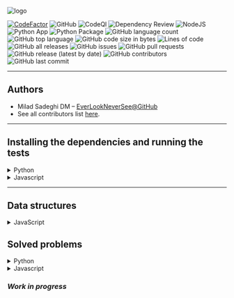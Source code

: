 ![logo](logo.png)

[![CodeFactor](https://www.codefactor.io/repository/github/everlookneversee/lcrs/badge)](https://www.codefactor.io/repository/github/everlookneversee/lcrs)
![GitHub](https://img.shields.io/github/license/EverLookNeverSee/lcrs)
![CodeQl](https://github.com/EverLookNeverSee/lcrs/actions/workflows/codeql.yml/badge.svg)
![Dependency Review](https://github.com/EverLookNeverSee/lcrs/actions/workflows/dependency-review.yml/badge.svg)
![NodeJS](https://github.com/EverLookNeverSee/lcrs/actions/workflows/node.js.yml/badge.svg)
![Python App](https://github.com/EverLookNeverSee/lcrs/actions/workflows/python-app.yml/badge.svg)
![Python Package](https://github.com/EverLookNeverSee/lcrs/actions/workflows/python-package.yml/badge.svg)
![GitHub language count](https://img.shields.io/github/languages/count/EverLookNeverSee/lcrs)
![GitHub top language](https://img.shields.io/github/languages/top/EverLookNeverSee/lcrs)
![GitHub code size in bytes](https://img.shields.io/github/languages/code-size/EverLookNeverSee/lcrs)
![Lines of code](https://img.shields.io/tokei/lines/github/EverLookNeverSee/lcrs)
![GitHub all releases](https://img.shields.io/github/downloads/EverLookNeverSee/lcrs/total)
![GitHub issues](https://img.shields.io/github/issues-raw/EverLookNeverSee/lcrs)
![GitHub pull requests](https://img.shields.io/github/issues-pr-raw/EverLookNeverSee/lcrs)
![GitHub release (latest by date)](https://img.shields.io/github/v/release/EverLookNeverSee/lcrs)
![GitHub contributors](https://img.shields.io/github/contributors/EverLookNeverSee/lcrs)
![GitHub last commit](https://img.shields.io/github/last-commit/EverLookNeverSee/lcrs)

---

## Authors

* Milad Sadeghi DM – [EverLookNeverSee@GitHub](https://github.com/EverLookNeverSee)
* See all contributors list [here](https://github.com/EverLookNeverSee/LCRS/graphs/contributors).

---

## Installing the dependencies and running the tests
<details>
  <summary>
    Python
  </summary>

1. Creating a python virtual environment:

```commandline
python -m  venv virtual_environment_name
```

2. Activating venv:

```commandline
source virtual_environment_name/bin/activate
```

3. Installing project dependencies:

```commandline
python -m pip install -r requirements.txt
```

4. Running tests:

```commandline
pytest -v tests/
```
</details>

<details>
  <summary>Javascript</summary>

1. Installing [nodeJS](https://nodejs.org/en/download) module
2. Installing project dependencies:

```commandline
pnpm install
```

3. Running tests:
```commandline
pnpm run test
```
</details>

---

## Data structures
<details>
  <summary>
    JavaScript
  </summary>

| No. |          Title           |                                                                               Links                                                                               |
|:---:|:------------------------:|:-----------------------------------------------------------------------------------------------------------------------------------------------------------------:|
|  1  |        Hash Table        |  [Implementation on GitHub](https://github.com/EverLookNeverSee/LCRS/blob/b6df11417100c06ede38dd412b0a955a3f98e5fd/src/dataStructures/dataStructures.js#L1-L57)   |
|  2  |    Singly Linked List    | [Implementation on GitHub](https://github.com/EverLookNeverSee/LCRS/blob/b6df11417100c06ede38dd412b0a955a3f98e5fd/src/dataStructures/dataStructures.js#L59-L159)  |
|  3  |    Doubly Linked List    | [Implementation on GitHub](https://github.com/EverLookNeverSee/LCRS/blob/b6df11417100c06ede38dd412b0a955a3f98e5fd/src/dataStructures/dataStructures.js#L161-L255) |
|  4  | Stack(using linked list) | [Implementation on GitHub](https://github.com/EverLookNeverSee/LCRS/blob/b6df11417100c06ede38dd412b0a955a3f98e5fd/src/dataStructures/dataStructures.js#L257-L307) |
|  5  |    Stack(using array)    | [Implementation on GitHub](https://github.com/EverLookNeverSee/LCRS/blob/b6df11417100c06ede38dd412b0a955a3f98e5fd/src/dataStructures/dataStructures.js#L309-L329) |
|  6  | Queue(using linked list) | [Implementation on GitHub](https://github.com/EverLookNeverSee/LCRS/blob/b6df11417100c06ede38dd412b0a955a3f98e5fd/src/dataStructures/dataStructures.js#L331-L367) |
|  7  | Queue(using two stacks)  | [Implementation on GitHub](https://github.com/EverLookNeverSee/LCRS/blob/b6df11417100c06ede38dd412b0a955a3f98e5fd/src/dataStructures/dataStructures.js#L369-L409) |
|  8  |    Binary Search Tree    | [Implementation on GitHub](https://github.com/EverLookNeverSee/LCRS/blob/95c08a50b1c7b4ffd648d2d0d8d04bb33ac86b37/src/dataStructures/dataStructures.js#L411-L464) |
|  9  |          Graph           | [Implementation on GitHub](https://github.com/EverLookNeverSee/LCRS/blob/95c08a50b1c7b4ffd648d2d0d8d04bb33ac86b37/src/dataStructures/dataStructures.js#L467-L496) |
</details>

## Solved problems

<details>
  <summary>
    Python
  </summary>

| ID.  |              Title              |                                                                                                                                       Links                                                                                                                                        | Difficulty Level |
|:----:|:-------------------------------:|:----------------------------------------------------------------------------------------------------------------------------------------------------------------------------------------------------------------------------------------------------------------------------------:|:----------------:|
| 205  |       Isomorphic Strings        |         [Full Description on LeetCode](https://leetcode.com/problems/isomorphic-strings/description/)–[Solution on GitHub](https://github.com/EverLookNeverSee/LCRS/blob/6bcd0c8ae75184c7887acc59cf5d4a9489c14069/src/problemsAndSolutions/problemsAndSolutions.py#L6-L26)         |       Easy       |
| 338  |          Counting Bits          |           [Full Description on LeetCode](https://leetcode.com/problems/counting-bits/description/)–[Solution on GitHub](https://github.com/EverLookNeverSee/LCRS/blob/6bcd0c8ae75184c7887acc59cf5d4a9489c14069/src/problemsAndSolutions/problemsAndSolutions.py#L29-L38)           |       Easy       |
| 1512 |      Number of Good Pairs       |       [Full Description on LeetCode](https://leetcode.com/problems/number-of-good-pairs/description/)–[Solution on GitHub](https://github.com/EverLookNeverSee/LCRS/blob/6bcd0c8ae75184c7887acc59cf5d4a9489c14069/src/problemsAndSolutions/problemsAndSolutions.py#L41-L54)        |       Easy       |
|  1   |             Two Sum             |             [Full Description on LeetCode](https://leetcode.com/problems/two-sum/description/)–[Solution on GitHub](https://github.com/EverLookNeverSee/LCRS/blob/6bcd0c8ae75184c7887acc59cf5d4a9489c14069/src/problemsAndSolutions/problemsAndSolutions.py#L101-L117)             |       Easy       |
| 461  |        Hamming Distance         |        [Full Description on LeetCode](https://leetcode.com/problems/hamming-distance/description/)–[Solution on GitHub](https://github.com/EverLookNeverSee/LCRS/blob/6bcd0c8ae75184c7887acc59cf5d4a9489c14069/src/problemsAndSolutions/problemsAndSolutions.py#L138-L149)         |       Easy       |
|  58  |       Length of Last Word       |       [Full Description on LeetCode](https://leetcode.com/problems/length-of-last-word/description/)–[Solution on GitHub](https://github.com/EverLookNeverSee/LCRS/blob/6bcd0c8ae75184c7887acc59cf5d4a9489c14069/src/problemsAndSolutions/problemsAndSolutions.py#L152-L160)       |       Easy       |
| 1859 |      Sorting the Sentence       |      [Full Description on LeetCode](https://leetcode.com/problems/sorting-the-sentence/description/)–[Solution on GitHub](https://github.com/EverLookNeverSee/LCRS/blob/6bcd0c8ae75184c7887acc59cf5d4a9489c14069/src/problemsAndSolutions/problemsAndSolutions.py#L194-L214)       |       Easy       |
|  9   |        Palindrome Number        |        [Full Description on LeetCode](https://leetcode.com/problems/palindrome-number/description/)–[Solution on GitHub](https://github.com/EverLookNeverSee/LCRS/blob/6bcd0c8ae75184c7887acc59cf5d4a9489c14069/src/problemsAndSolutions/problemsAndSolutions.py#L217-L245)        |       Easy       |
| 1051 |         Height Checker          |         [Full Description on LeetCode](https://leetcode.com/problems/height-checker/description/)–[Solution on GitHub](https://github.com/EverLookNeverSee/LCRS/blob/6bcd0c8ae75184c7887acc59cf5d4a9489c14069/src/problemsAndSolutions/problemsAndSolutions.py#L248-L289)          |       Easy       |
| 704  |          Binary Search          |          [Full Description on LeetCode](https://leetcode.com/problems/binary-search/description/)–[Solution on GitHub](https://github.com/EverLookNeverSee/LCRS/blob/6bcd0c8ae75184c7887acc59cf5d4a9489c14069/src/problemsAndSolutions/problemsAndSolutions.py#L292-L305)          |       Easy       |
|  35  |     Search Insert Position      |     [Full Description on LeetCode](https://leetcode.com/problems/search-insert-position/description/)–[Solution on GitHub](https://github.com/EverLookNeverSee/LCRS/blob/6bcd0c8ae75184c7887acc59cf5d4a9489c14069/src/problemsAndSolutions/problemsAndSolutions.py#L308-L329)      |       Easy       |
| 977  |    Squares of a Sorted Array    |    [Full Description on LeetCode](https://leetcode.com/problems/squares-of-a-sorted-array/description/)–[Solution on GitHub](https://github.com/EverLookNeverSee/LCRS/blob/6bcd0c8ae75184c7887acc59cf5d4a9489c14069/src/problemsAndSolutions/problemsAndSolutions.py#L332-L340)    |       Easy       |
| 283  |           Move Zeros            |           [Full Description on LeetCode](https://leetcode.com/problems/move-zeroes/description/)–[Solution on GitHub](https://github.com/EverLookNeverSee/LCRS/blob/6bcd0c8ae75184c7887acc59cf5d4a9489c14069/src/problemsAndSolutions/problemsAndSolutions.py#L343-L358)           |       Easy       |
| 125  |        Valid Palindrome         |        [Full Description on LeetCode](https://leetcode.com/problems/valid-palindrome/description/)–[Solution on GitHub](https://github.com/EverLookNeverSee/LCRS/blob/6bcd0c8ae75184c7887acc59cf5d4a9489c14069/src/problemsAndSolutions/problemsAndSolutions.py#L361-L369)         |       Easy       |
| 121  | Best Time to Buy and Sell Stock | [Full Description on LeetCode](https://leetcode.com/problems/best-time-to-buy-and-sell-stock/description/)–[Solution on GitHub](https://github.com/EverLookNeverSee/LCRS/blob/6bcd0c8ae75184c7887acc59cf5d4a9489c14069/src/problemsAndSolutions/problemsAndSolutions.py#L373-L391) |       Easy       |
|  20  |        Valid Parentheses        |        [Full Description on LeetCode](https://leetcode.com/problems/valid-parentheses/description/)–[Solution on GitHub](https://github.com/EverLookNeverSee/LCRS/blob/6bcd0c8ae75184c7887acc59cf5d4a9489c14069/src/problemsAndSolutions/problemsAndSolutions.py#L395-L418)        |       Easy       |
| 206  |       Reverse Linked List       |       [Full Description on LeetCode](https://leetcode.com/problems/reverse-linked-list/description/)–[Solution on GitHub](https://github.com/EverLookNeverSee/LCRS/blob/6bcd0c8ae75184c7887acc59cf5d4a9489c14069/src/problemsAndSolutions/problemsAndSolutions.py#L421-L441)       |       Easy       |
| 226  |       Invert Binary Tree        |       [Full Description on LeetCode](https://leetcode.com/problems/invert-binary-tree/description/)–[Solution on GitHub](https://github.com/EverLookNeverSee/LCRS/blob/6bcd0c8ae75184c7887acc59cf5d4a9489c14069/src/problemsAndSolutions/problemsAndSolutions.py#L445-L467)        |       Easy       |
|  70  |         Climbing Stairs         |         [Full Description on LeetCode](https://leetcode.com/problems/climbing-stairs/description/)–[Solution on GitHub](https://github.com/EverLookNeverSee/LCRS/blob/6bcd0c8ae75184c7887acc59cf5d4a9489c14069/src/problemsAndSolutions/problemsAndSolutions.py#L470-L483)         |       Easy       |
| 190  |          Reverse Bits           |          [Full Description on LeetCode](https://leetcode.com/problems/reverse-bits/description/)–[Solution on GitHub](https://github.com/EverLookNeverSee/LCRS/blob/6bcd0c8ae75184c7887acc59cf5d4a9489c14069/src/problemsAndSolutions/problemsAndSolutions.py#L486-L493)           |       Easy       |
| 242  |          Valid Anagram          |          [Full Description on LeetCode](https://leetcode.com/problems/valid-anagram/description/)–[Solution on GitHub](https://github.com/EverLookNeverSee/LCRS/blob/6bcd0c8ae75184c7887acc59cf5d4a9489c14069/src/problemsAndSolutions/problemsAndSolutions.py#L496-L512)          |       Easy       |
|  21  |     Merge Two Linked Lists      |     [Full Description on LeetCode](https://leetcode.com/problems/merge-two-sorted-lists/description/)–[Solution on GitHub](https://github.com/EverLookNeverSee/LCRS/blob/6bcd0c8ae75184c7887acc59cf5d4a9489c14069/src/problemsAndSolutions/problemsAndSolutions.py#L515-L547)      |       Easy       |
| 930  |   Binary Sub-arrays with Sum    |     [Full Description on LeetCode](https://leetcode.com/problems/binary-subarrays-with-sum/description/)–[Solution on GitHub](https://github.com/EverLookNeverSee/LCRS/blob/6bcd0c8ae75184c7887acc59cf5d4a9489c14069/src/problemsAndSolutions/problemsAndSolutions.py#L76-L98)     |      Medium      |
|  49  |         Group Anagrams          |         [Full Description on LeetCode](https://leetcode.com/problems/group-anagrams/description/)–[Solution on GitHub](https://github.com/EverLookNeverSee/LCRS/blob/6bcd0c8ae75184c7887acc59cf5d4a9489c14069/src/problemsAndSolutions/problemsAndSolutions.py#L550-L566)          |      Medium      |
| 347  |     Top K Frequent Elements     |     [Full Description on LeetCode](https://leetcode.com/problems/top-k-frequent-elements/description/)–[Solution on GitHub](https://github.com/EverLookNeverSee/LCRS/blob/6bcd0c8ae75184c7887acc59cf5d4a9489c14069/src/problemsAndSolutions/problemsAndSolutions.py#L569-L581)     |      Medium      |
| 238  |  Product of Array Except Self   |  [Full Description on LeetCode](https://leetcode.com/problems/product-of-array-except-self/description/)–[Solution on GitHub](https://github.com/EverLookNeverSee/LCRS/blob/6bcd0c8ae75184c7887acc59cf5d4a9489c14069/src/problemsAndSolutions/problemsAndSolutions.py#L584-L604)   |      Medium      |
|  4   |   Median of Two Sorted Arrays   |    [Full Description on LeetCode](https://leetcode.com/problems/median-of-two-sorted-arrays/description/)–[Solution on GitHub](https://github.com/EverLookNeverSee/LCRS/blob/6bcd0c8ae75184c7887acc59cf5d4a9489c14069/src/problemsAndSolutions/problemsAndSolutions.py#L57-L73)    |       Hard       |
|  41  |     First Missing Positive      |     [Full Description on LeetCode](https://leetcode.com/problems/first-missing-positive/description/)–[Solution on GitHub](https://github.com/EverLookNeverSee/LCRS/blob/6bcd0c8ae75184c7887acc59cf5d4a9489c14069/src/problemsAndSolutions/problemsAndSolutions.py#L120-L135)      |       Hard       |
| 480  |      Sliding Window Median      |      [Full Description on LeetCode](https://leetcode.com/problems/sliding-window-median/description/)–[Solution on GitHub](https://github.com/EverLookNeverSee/LCRS/blob/6bcd0c8ae75184c7887acc59cf5d4a9489c14069/src/problemsAndSolutions/problemsAndSolutions.py#L163-L191)      |       Hard       |


</details>

<details>
  <summary>
    Javascript
  </summary>

| ID  |            Title             |                                                                                                                                 Links                                                                                                                                 | Difficulty Level |
|:---:|:----------------------------:|:---------------------------------------------------------------------------------------------------------------------------------------------------------------------------------------------------------------------------------------------------------------------:|:----------------:|
| 217 |      Contains Duplicate      |                   [Full Description on LeetCode](https://leetcode.com/problems/contains-duplicate/) - [Solution on GitHub](https://github.com/EverLookNeverSee/LCRS/blob/db405df654448525ca16dde8bd9e5461fe5d796e/src/problems/problems.js#L24-L35)                   |       Easy       |  
| 242 |        Valid Anagram         |                     [Full Description on LeetCode](https://leetcode.com/problems/valid-anagram/) - [Solution on GitHub](https://github.com/EverLookNeverSee/LCRS/blob/db405df654448525ca16dde8bd9e5461fe5d796e/src/problems/problems.js#L37-L73)                      |       Easy       |
|  1  |           Two Sum            |                        [Full Description on LeetCode](https://leetcode.com/problems/two-sum/) - [Solution on GitHub](https://github.com/EverLookNeverSee/LCRS/blob/8b3a876f3e6738d8747832d9ec014eb9f726e344/src/problems/problems.js#L84-L96)                         |       Easy       |
| 125 |       Valid Palindrome       | [Full Description on LeetCode](https://leetcode.com/problems/valid-palindrome/description/) - [Solution on GitHub](https://github.com/EverLookNeverSee/LCRS/blob/1d08d0a51d853e5d6823a305129ac57e8ed96de8/src/problemsAndSolutions/problemsAndSolutions.js#L230-L274) |       Easy       |
| 347 |   Top k frequent elements    |                [Full Description on LeetCode](https://leetcode.com/problems/top-k-frequent-elements/) - [Solution on GitHub](https://github.com/EverLookNeverSee/LCRS/blob/8b3a876f3e6738d8747832d9ec014eb9f726e344/src/problems/problems.js#L12-L22)                 |      Medium      |
| 49  |        Group anagrams        |                    [Full Description on LeetCode](https://leetcode.com/problems/group-anagrams/) - [Solution on GitHub](https://github.com/EverLookNeverSee/LCRS/blob/8b3a876f3e6738d8747832d9ec014eb9f726e344/src/problems/problems.js#L98-L156)                     |      Medium      |
| 238 | Product of array except self |       [Full Description on LeetCode](https://leetcode.com/problems/product-of-array-except-self/description/) - [Solution on GitHub](https://github.com/EverLookNeverSee/LCRS/blob/2a9806a08fb912abec7954f3a287d5c5a8888135/src/problems/problems.js#L158-L180)       |      Medium      |
| 128 | Longest Consecutive Sequence | [Full Description on LeetCode](https://leetcode.com/problems/longest-consecutive-sequence/) - [Solution on GitHub](https://github.com/EverLookNeverSee/LCRS/blob/f13887bd0b331c233324aceb713d2151530ba97e/src/problemsAndSolutions/problemsAndSolutions.js#L182-L228) |      Medium      |
</details>

### *Work in progress*

